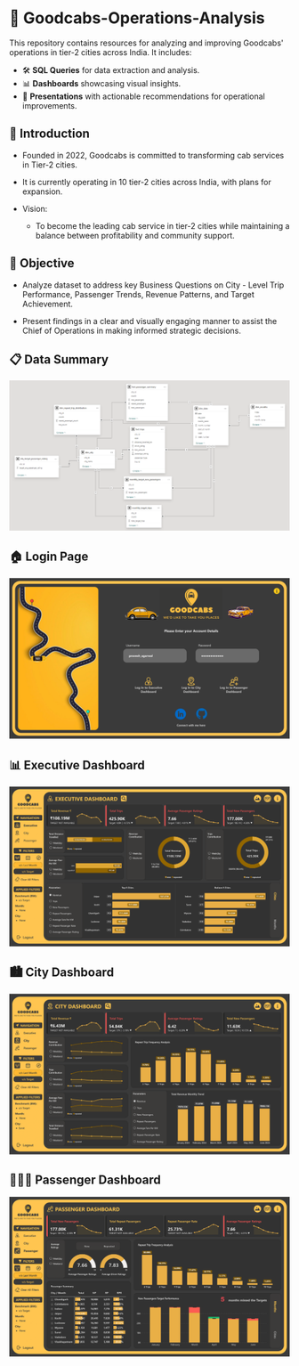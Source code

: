 # 🚕 Goodcabs-Operations-Analysis

This repository contains resources for analyzing and improving Goodcabs' operations in tier-2 cities across India. It includes:

- 🛠️ **SQL Queries** for data extraction and analysis.
- 📊 **Dashboards** showcasing visual insights.
- 📑 **Presentations** with actionable recommendations for operational improvements.


## 📝 Introduction

* Founded in 2022, Goodcabs is committed to transforming cab services in Tier-2 cities.
* It is currently operating in 10 tier-2 cities across India, with plans for expansion.

* Vision:
    * To become the leading cab service in tier-2 cities while maintaining a balance between profitability and community support.


## 🎯 Objective

* Analyze dataset to address key Business Questions on City - Level Trip Performance, Passenger Trends, Revenue Patterns, and Target Achievement.

* Present findings in a clear and visually engaging manner to assist the Chief of Operations in making informed strategic decisions.

## 📋 Data Summary

![Data Model](https://github.com/Pravesh-Agarwal/Goodcabs-Operations-Analysis/blob/main/Resources/BI%20Dashboard/Images/Data%20Model.png)

## 🏠 Login Page

![Login Page](https://github.com/Pravesh-Agarwal/Goodcabs-Operations-Analysis/blob/main/Resources/BI%20Dashboard/Images/Login%20Page.png)

## 📊 Executive Dashboard

![Executive Dashboard](https://github.com/Pravesh-Agarwal/Goodcabs-Operations-Analysis/blob/main/Resources/BI%20Dashboard/Images/Executive%20Dashboard.png)

## 🏙️ City Dashboard

![City Dashboard](https://github.com/Pravesh-Agarwal/Goodcabs-Operations-Analysis/blob/main/Resources/BI%20Dashboard/Images/City%20Dashboard.png)

## 👨‍👩‍👧 Passenger Dashboard

![Passenger Dashboard](https://github.com/Pravesh-Agarwal/Goodcabs-Operations-Analysis/blob/main/Resources/BI%20Dashboard/Images/Passenger%20Dashboard.png)